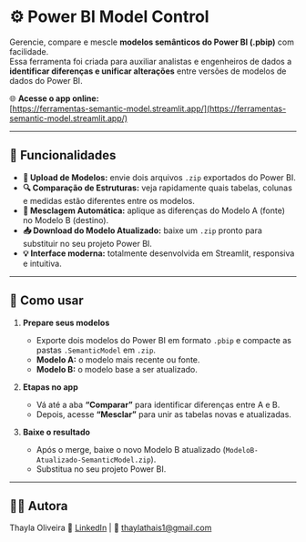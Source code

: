 # ⚙️ Power BI Model Control

Gerencie, compare e mescle **modelos semânticos do Power BI (.pbip)** com facilidade.  
Essa ferramenta foi criada para auxiliar analistas e engenheiros de dados a **identificar diferenças e unificar alterações** entre versões de modelos de dados do Power BI.  

🌐 **Acesse o app online:**  
[https://ferramentas-semantic-model.streamlit.app/](https://ferramentas-semantic-model.streamlit.app/)

---

## 🚀 Funcionalidades

- **📂 Upload de Modelos:** envie dois arquivos `.zip` exportados do Power BI.  
- **🔍 Comparação de Estruturas:** veja rapidamente quais tabelas, colunas e medidas estão diferentes entre os modelos.  
- **🧩 Mesclagem Automática:** aplique as diferenças do Modelo A (fonte) no Modelo B (destino).  
- **📥 Download do Modelo Atualizado:** baixe um `.zip` pronto para substituir no seu projeto Power BI.  
- **💡 Interface moderna:** totalmente desenvolvida em Streamlit, responsiva e intuitiva.  

---

## 🧭 Como usar

1. **Prepare seus modelos**  
   - Exporte dois modelos do Power BI em formato `.pbip` e compacte as pastas `.SemanticModel` em `.zip`.  
   - **Modelo A:** o modelo mais recente ou fonte.  
   - **Modelo B:** o modelo base a ser atualizado.  

2. **Etapas no app**  
   - Vá até a aba **“Comparar”** para identificar diferenças entre A e B.  
   - Depois, acesse **“Mesclar”** para unir as tabelas novas e atualizadas.  

3. **Baixe o resultado**  
   - Após o merge, baixe o novo Modelo B atualizado (`ModeloB-Atualizado-SemanticModel.zip`).  
   - Substitua no seu projeto Power BI.  

---
## 👩‍💻 Autora
Thayla Oliveira
🔗 [LinkedIn](https://www.linkedin.com/in/thayla-oliveira/) | 📧 thaylathais1@gmail.com


